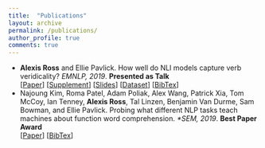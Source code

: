 ```yaml
---
title:  "Publications"
layout: archive 
permalink: /publications/
author_profile: true
comments: true
---
```


<ul>
<li><strong>Alexis Ross</strong> and Ellie Pavlick. How well do NLI models capture verb veridicality? <i>EMNLP, 2019</i>. <strong>Presented as Talk</strong>
<br>[<a href="https://www.aclweb.org/anthology/D19-1228.pdf">Paper</a>] [<a href="../assets/pdfs/verb_veridicality_supplement.pdf">Supplement</a>] [<a href="../assets/pdfs/verb_veridicality_slides.pdf">Slides</a>] [<a href="https://github.com/alexisjihyeross/verb_veridicality">Dataset</a>] [<a href="../assets/bibtex/verb_veridicality.bib">BibTex</a>]
</li>
<li>Najoung Kim, Roma Patel, Adam Poliak, Alex Wang, Patrick Xia, Tom McCoy, Ian Tenney, <strong>Alexis Ross</strong>, Tal Linzen, Benjamin Van Durme, Sam Bowman, and Ellie Pavlick. Probing what different NLP tasks teach machines about function word comprehension. <i>*SEM, 2019</i>. <strong>Best Paper Award</strong>
<br>[<a href = "https://www.aclweb.org/anthology/S19-1026v2.pdf">Paper</a>] [<a href = "../assets/bibtex/function_words.bib">BibTex</a>]</li>
</ul>

